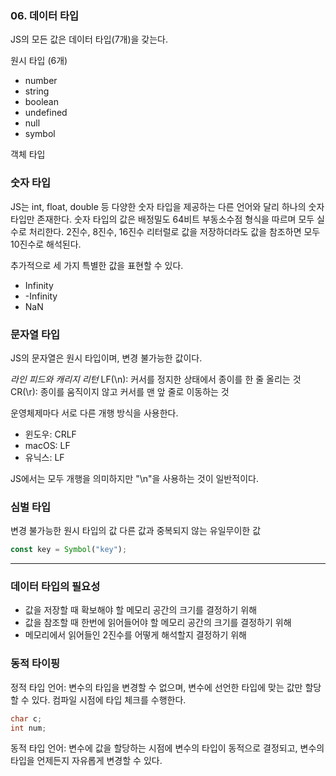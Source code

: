 ### 06. 데이터 타입

JS의 모든 값은 데이터 타입(7개)을 갖는다.

원시 타입 (6개)

- number
- string
- boolean
- undefined
- null
- symbol

객체 타입

### 숫자 타입

JS는 int, float, double 등 다양한 숫자 타입을 제공하는 다른 언어와 달리 하나의 숫자 타입만 존재한다.
숫자 타입의 값은 배정밀도 64비트 부동소수점 형식을 따르며 모두 실수로 처리한다.
2진수, 8진수, 16진수 리터럴로 값을 저장하더라도 값을 참조하면 모두 10진수로 해석된다.

추가적으로 세 가지 특별한 값을 표현할 수 있다.

- Infinity
- -Infinity
- NaN

### 문자열 타입

JS의 문자열은 원시 타입이며, 변경 불가능한 값이다.

_라인 피드와 캐리지 리턴_
LF(\n): 커서를 정지한 상태에서 종이를 한 줄 올리는 것
CR(\r): 종이를 움직이지 않고 커서를 맨 앞 줄로 이동하는 것

운영체제마다 서로 다른 개행 방식을 사용한다.

- 윈도우: CRLF
- macOS: LF
- 유닉스: LF

JS에서는 모두 개행을 의미하지만 "\n"을 사용하는 것이 일반적이다.

### 심벌 타입

변경 불가능한 원시 타입의 값
다른 값과 중복되지 않는 유일무이한 값

```js
const key = Symbol("key");
```

---

### 데이터 타입의 필요성

- 값을 저장할 때 확보해야 할 메모리 공간의 크기를 결정하기 위해
- 값을 참조할 때 한번에 읽어들어야 할 메모리 공간의 크기를 결정하기 위해
- 메모리에서 읽어들인 2진수를 어떻게 해석할지 결정하기 위해

### 동적 타이핑

정적 타입 언어: 변수의 타입을 변경할 수 없으며, 변수에 선언한 타입에 맞는 값만 할당할 수 있다.
컴파일 시점에 타입 체크를 수행한다.

```c
char c;
int num;
```

동적 타입 언어: 변수에 값을 할당하는 시점에 변수의 타입이 동적으로 결정되고, 변수의 타입을 언제든지 자유롭게 변경할 수 있다.
